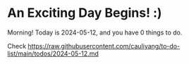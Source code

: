 # An Exciting Day Begins! :)

Morning! Today is 2024-05-12, and you have 0 things to do.

Check https://raw.githubusercontent.com/cauliyang/to-do-list/main/todos/2024-05-12.md